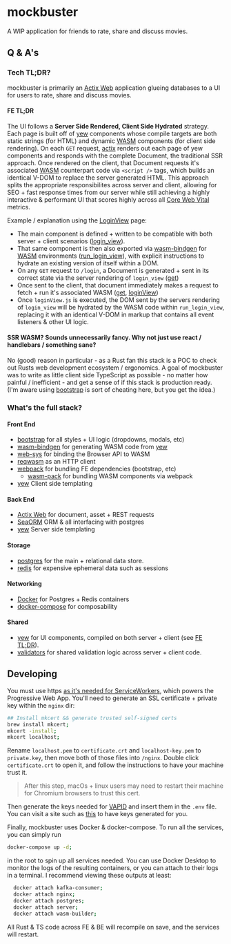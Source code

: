 # mockbuster

A WIP application for friends to rate, share and discuss movies.

## Q & A's

### Tech TL;DR?

mockbuster is primarily an [Actix Web](https://actix.rs/) application glueing databases to a UI for users to rate, share and discuss movies.

#### FE TL;DR

The UI follows a **Server Side Rendered, Client Side Hydrated** strategy. Each page is built off of [yew](https://yew.rs/) components whose compile targets are both static strings (for HTML) and dynamic [WASM](https://webassembly.org/) components (for client side rendering). On each `GET` request, [actix](https://actix.rs/) renders out each page of yew components and responds with the complete Document, the traditional SSR approach. Once rendered on the client, that Document requests it's associated [WASM](https://webassembly.org/) counterpart code via `<script />` tags, which builds an identical V-DOM to replace the server generated HTML. This approach splits the appropriate responsibilites across server and client, allowing for SEO + fast response times from our server while still achieving a highly interactive & performant UI that scores highly across all [Core Web Vital](https://developers.google.com/search/docs/appearance/core-web-vitals) metrics.

Example / explanation using the [LoginView](https://github.com/PatrickMcLennan/mockbuster/tree/main/views/login_view) page:

- The main component is defined + written to be compatible with both server + client scenarios ([login_view](https://github.com/PatrickMcLennan/mockbuster/blob/main/views/login_view/login_view.rs#L11-L155)).
- That same component is then also exported via [wasm-bindgen](https://rustwasm.github.io/docs/wasm-bindgen/) for [WASM](https://webassembly.org/) environments ([run_login_view](https://github.com/PatrickMcLennan/mockbuster/blob/main/views/login_view/login_view.rs#L157-L161)), with explicit instructions to hydrate an existing version of itself within a DOM.
- On any `GET` request to `/login`, a Document is generated + sent in its correct state via the server rendering of `login_view` ([get](https://github.com/PatrickMcLennan/mockbuster/blob/main/server/routes/login/get.rs))
- Once sent to the client, that document immediately makes a request to fetch + run it's associated WASM ([get](https://github.com/PatrickMcLennan/mockbuster/blob/main/server/routes/login/get.rs#L36), [loginView](https://github.com/PatrickMcLennan/mockbuster/blob/main/views/login_view/loginView.ts))
- Once `loginView.js` is executed, the DOM sent by the servers rendering of `login_view` will be hydrated by the WASM code within `run_login_view`, replacing it with an identical V-DOM in markup that contains all event listeners & other UI logic.

#### SSR WASM? Sounds unnecessarily fancy. Why not just use react / handlebars / something sane?

No (good) reason in particular - as a Rust fan this stack is a POC to check out Rusts web development ecosystem / ergonomics. A goal of mockbuster was to write as little client side TypeScript as possible - no matter how painful / inefficient - and get a sense of if this stack is production ready. (I'm aware using [bootstrap](https://getbootstrap.com/) is sort of cheating here, but you get the idea.)

### What's the full stack?

#### Front End

- [bootstrap](https://getbootstrap.com/) for all styles + UI logic (dropdowns, modals, etc)
- [wasm-bindgen](https://rustwasm.github.io/docs/wasm-bindgen/) for generating WASM code from [yew](https://yew.rs/)
- [web-sys](https://crates.io/crates/web-sys) for binding the Browser API to WASM
- [reqwasm](https://crates.io/crates/reqwasm) as an HTTP client
- [webpack](https://webpack.js.org/) for bundling FE dependencies (bootstrap, etc)
  - [wasm-pack](https://rustwasm.github.io/docs/wasm-pack/) for bundling WASM components via webpack
- [yew](https://yew.rs/) Client side templating

#### Back End

- [Actix Web](https://actix.rs/) for document, asset + REST requests
- [SeaORM](https://github.com/SeaQL/sea-orm) ORM & all interfacing with postgres
- [yew](https://yew.rs/) Server side templating

#### Storage

- [postgres](https://www.postgresql.org/) for the main + relational data store.
- [redis](https://redis.io/) for expensive ephemeral data such as sessions

#### Networking

- [Docker](https://docs.docker.com/) for Postgres + Redis containers
- [docker-compose](https://docs.docker.com/compose/) for composability

#### Shared

- [yew](https://yew.rs/) for UI components, compiled on both server + client (see [FE TL;DR](https://github.com/PatrickMcLennan/mockbuster#fe-tldr)).
- [validators](https://crates.io/crates/validators) for shared validation logic across server + client code.

## Developing

You must use https [as it's needed for ServiceWorkers](https://developer.mozilla.org/en-US/docs/Web/API/Service_Worker_API#:~:text=Service%20workers%20only%20run%20over%20HTTPS%2C%20for%20security%20reasons.%20Most%20significantly%2C%20HTTP%20connections%20are%20susceptible%20to%20malicious%20code%20injection%20by%20man%20in%20the%20middle%20attacks%2C%20and%20such%20attacks%20could%20be%20worse%20if%20allowed%20access%20to%20these%20powerful%20APIs), which powers the Progressive Web App. You'll need to generate an SSL certificate + private key within the `nginx` dir:

```bash
## Install mkcert && generate trusted self-signed certs
brew install mkcert;
mkcert -install;
mkcert localhost;
```

Rename `localhost.pem` to `certificate.crt` and `localhost-key.pem` to `private.key`, then move both of those files into `/nginx`. Double click `certificate.crt` to open it, and follow the instructions to have your machine trust it.

> After this step, macOs + linux users may need to restart their machine for Chromium browsers to trust this cert.

Then generate the keys needed for [VAPID](https://datatracker.ietf.org/doc/html/draft-thomson-webpush-vapid) and insert them in the `.env` file. You can visit a site such as [this](https://www.attheminute.com/ca/vapid-key-generator) to have keys generated for you.

Finally, mockbuster uses Docker & docker-compose. To run all the services, you can simply run

```bash
docker-compose up -d;
```

in the root to spin up all services needed. You can use Docker Desktop to monitor the logs of the resulting containers, or you can attach to their logs in a terminal. I recommend viewing these outputs at least:

```bash
  docker attach kafka-consumer;
  docker attach nginx;
  docker attach postgres;
  docker attach server;
  docker attach wasm-builder;
```

All Rust & TS code across FE & BE will recompile on save, and the services will restart.
